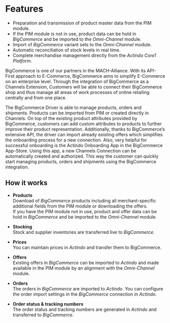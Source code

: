 # Features

- Preparation and transmission of product master data from the PIM module.
- If the PIM module is not in use, product data can be hold in *BigCommerce* and be imported to the *Omni-Channel* module.
- Import of *BigCommerce* variant sets to the *Omni-Channel* module.
- Automatic reconciliation of stock levels in real time.
- Complete merchandise management directly from the *Actindo Core1 Platform*.



BigCommerce is one of our partners in the MACH-Alliance. With its API-First approach to E-Commerce, BigCommerce aims to simplify E-Commerce on an enterprise level. Through the integration of BigCommerce as a Channels Extension, Customers will be able to connect their BigCommerce shop and thus manage all areas of work processes of online retailing centrally and from one place.

The BigCommerce Driver is able to manage products, orders and shipments. Products can be imported from PIM or created directly in Channels. On top of the existing product attributes provided by BigCommerce, customers can add custom attributes to products to further improve their product representation. Additionally, thanks to BigCommerce’s extensive API, the driver can import already existing offers which simplifies the onboarding process for a new connection. Also, very helpful for successful onboarding is the Actindo Onboarding App in the BigCommerce App-Store. Using this app, a new Channels Connection can be automatically created and authorized. This way the customer can quickly start managing products, orders and shipments using the BigCommerce integration.


## How it works

- **Products**    
  Download of *BigCommerce* products including all merchant-specific additional fields from the PIM module or downloading the offers.   
  If you have the PIM module not in use, product and offer data can be hold in *BigCommerce* and be imported to the *Omni-Channel* module.

- **Stocking**   
   Stock and supplier inventories are transferred live to *BigCommerce*.

- **Prices**      
   You can maintain prices in *Actindo* and transfer them to BigCommerce.

- **Offers**      
  Existing offers in *BigCommerce* can be imported to *Actindo* and made available in the PIM module by an alignment with the *Omni-Channel* module.

- **Orders**     
  The orders in *BigCommerce* are imported to *Actindo*. You can configure the order import settings in the *BigCommerce* connection in *Actindo*.

- **Order status & tracking numbers**    
  The order status and tracking numbers are generated in *Actindo* and transferred to *BigCommerce*.<!---???-->
